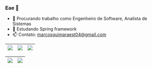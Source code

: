 ### Eae 👋


- 🔭 Procurando trabalho como Engenheiro de Software, Analista de Sistemas
- 🌱 Estudando Spring framework
- 📫 Contato: marcosguimaraest04@gmail.com

| ![](http://github-profile-summary-cards.vercel.app/api/cards/stats?username=toxxxey&theme=nord_dark) | ![](http://github-profile-summary-cards.vercel.app/api/cards/repos-per-language?username=toxxxey&hide=Html&theme=nord_dark) | ![](http://github-profile-summary-cards.vercel.app/api/cards/most-commit-language?username=toxxxey&theme=nord_dark) |
| :-: | :-: | :-: |

| ![](http://github-profile-summary-cards.vercel.app/api/cards/profile-details?username=toxxxey&theme=nord_dark) | ![](https://github-readme-streak-stats.herokuapp.com/?user=toxxxey&hide_border=true&date_format=M%20j%5B%2C%20Y%5D&background=2D3742&stroke=2D3742&ring=6bbbca&fire=6bbbca&currStreakNum=fff&sideNums=6bbbca&currStreakLabel=6bbbca&sideLabels=fff&dates=fff) |
| :-: | :-: |
